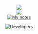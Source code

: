 <p align="center">
  <a target="_blank" href="https://yazdipour.com/">
    <img src="https://img.shields.io/badge/my%20website-333333?style=for-the-badge&logo=sitepoint" />
  </a>
  <br>
  <a target="_blank" href="http://yazdipour.github.io/cv/">
    <img src="https://img.shields.io/badge/view-my Resume-orange?style=for-the-badge&logo=monogram" />
  </a>
  <br>
  <a target="_blank" href="http://yazdipour.github.io/notes/">
    <img src="https://img.shields.io/badge/view-MY%20NOTEBOOK-7719AA?style=for-the-badge&logo=notion" alt="My notes" />
  </a>
</p>
<p align="center">
    <img src="https://media.tenor.com/bdHtTkZFGTIAAAAC/developers.gif" alt="Developers">
</p>

<!-- <p align="center"><img width="50%" src="https://github-readme-stats.vercel.app/api?username=yazdipour&show_icons=true" /></p> -->
<!--
### Hi there 👋

- 🅱 I’m currently busy with my internship.
- 💚 Software Development
- 📫 How to reach me: 
- 🌱 I’m currently learning some data science stuff
- 👯 I’m looking to collaborate on ...
- 🤔 I’m looking for help with ...
- 💬 Ask me about ...
- 😄 Pronouns: ...
- ⚡ Fun fact: ...

-->
